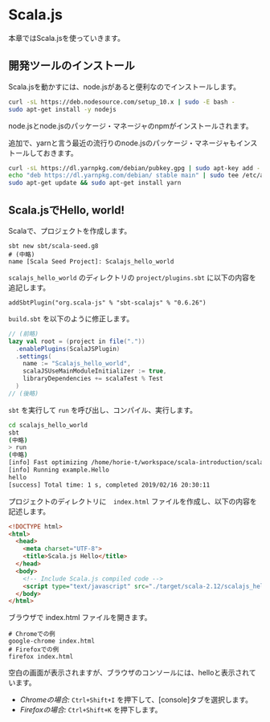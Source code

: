 # Scala.js

本章ではScala.jsを使っていきます。

## 開発ツールのインストール

Scala.jsを動かすには、node.jsがあると便利なのでインストールします。

```bash
curl -sL https://deb.nodesource.com/setup_10.x | sudo -E bash -
sudo apt-get install -y nodejs
```

node.jsとnode.jsのパッケージ・マネージャのnpmがインストールされます。

追加で、yarnと言う最近の流行りのnode.jsのパッケージ・マネージャもインストールしておきます。

```bash
curl -sL https://dl.yarnpkg.com/debian/pubkey.gpg | sudo apt-key add -
echo "deb https://dl.yarnpkg.com/debian/ stable main" | sudo tee /etc/apt/sources.list.d/yarn.list
sudo apt-get update && sudo apt-get install yarn
```

## Scala.jsでHello, world!

Scalaで、プロジェクトを作成します。

```
sbt new sbt/scala-seed.g8
# (中略)
name [Scala Seed Project]: Scalajs_hello_world
```

`scalajs_hello_world` のディレクトリの `project/plugins.sbt` に以下の内容を追記します。

```
addSbtPlugin("org.scala-js" % "sbt-scalajs" % "0.6.26")
```

`build.sbt` を以下のように修正します。

```scala
// (前略)
lazy val root = (project in file("."))
  .enablePlugins(ScalaJSPlugin)
  .settings(
    name := "Scalajs_hello_world",
    scalaJSUseMainModuleInitializer := true,
    libraryDependencies += scalaTest % Test
  )
// (後略)
```

`sbt` を実行して `run` を呼び出し、コンパイル、実行します。

```bash
cd scalajs_hello_world
sbt
(中略)
> run
(中略)
[info] Fast optimizing /home/horie-t/workspace/scala-introduction/scalajs_hello_world/target/scala-2.12/scalajs_hello_world-fastopt.js
[info] Running example.Hello
hello
[success] Total time: 1 s, completed 2019/02/16 20:30:11
```

プロジェクトのディレクトリに　`index.html` ファイルを作成し、以下の内容を記述します。

```html
<!DOCTYPE html>
<html>
  <head>
    <meta charset="UTF-8">
    <title>Scala.js Hello</title>
  </head>
  <body>
    <!-- Include Scala.js compiled code -->
    <script type="text/javascript" src="./target/scala-2.12/scalajs_hello_world-fastopt.js"></script>
  </body>
</html>
```

ブラウザで index.html ファイルを開きます。

```
# Chromeでの例
google-chrome index.html
# Firefoxでの例
firefox index.html
```

空白の画面が表示されますが、ブラウザのコンソールには、helloと表示されています。

* *Chromeの場合:* `Ctrl+Shift+I` を押下して、[console]タブを選択します。
* *Firefoxの場合:* `Ctrl+Shift+K` を押下します。

